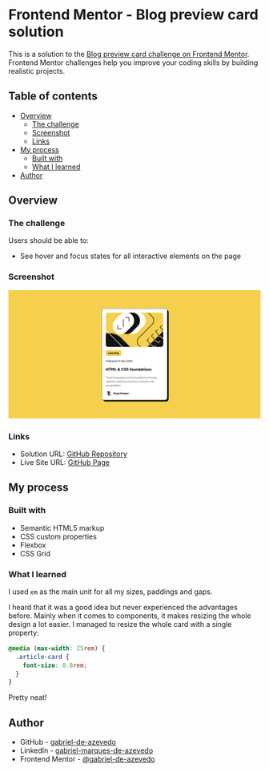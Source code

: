 # Frontend Mentor - Blog preview card solution

This is a solution to the [Blog preview card challenge on Frontend Mentor](https://www.frontendmentor.io/challenges/blog-preview-card-ckPaj01IcS). Frontend Mentor challenges help you improve your coding skills by building realistic projects.

## Table of contents

- [Overview](#overview)
  - [The challenge](#the-challenge)
  - [Screenshot](#screenshot)
  - [Links](#links)
- [My process](#my-process)
  - [Built with](#built-with)
  - [What I learned](#what-i-learned)
- [Author](#author)

## Overview

### The challenge

Users should be able to:

- See hover and focus states for all interactive elements on the page

### Screenshot

![](./screenshots/Screenshot%202025-02-18%20at%2011-25-11%20Frontend%20Mentor%20Blog%20preview%20card.png)

### Links

- Solution URL: [GitHub Repository](https://github.com/gabriel-de-azevedo/blog-preview-card-main)
- Live Site URL: [GitHub Page](https://gabriel-de-azevedo.github.io/blog-preview-card-main/)

## My process

### Built with

- Semantic HTML5 markup
- CSS custom properties
- Flexbox
- CSS Grid

### What I learned

I used `em` as the main unit for all my sizes, paddings and gaps.

I heard that it was a good idea but never experienced the advantages before. Mainly when it comes to components, it makes resizing the whole design a lot easier. I managed to resize the whole card with a single property:

```css
@media (max-width: 25rem) {
  .article-card {
    font-size: 0.8rem;
  }
}
```

Pretty neat!

## Author

- GitHub - [gabriel-de-azevedo](https://github.com/gabriel-de-azevedo)
- LinkedIn - [gabriel-marques-de-azevedo](https://www.linkedin.com/in/gabriel-marques-de-azevedo/)
- Frontend Mentor - [@gabriel-de-azevedo](https://www.frontendmentor.io/profile/gabriel-de-azevedo)
